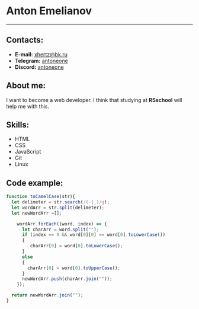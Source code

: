 # Anton Emelianov
----------
## Contacts:
- **E-mail:** xhertz@bk.ru
- **Telegram:** [antoneone](https://t.me/antoneone)
- **Discord:** [antoneone](https://discord.com/users/683198513663705315/)

## About me:
I want to become a web developer. I think that studying at **RSschool** will help me with this.

## Skills:
- HTML
- CSS
- JavaScript
- Git
- Linux

## Code example:
```javascript
function toCamelCase(str){
  let delimeter = str.search(/(-|_)/g);
  let wordArr = str.split(delimeter);
  let newWordArr =[];

    wordArr.forEach((word, index) => {
      let charArr = word.split("");
      if (index == 0 && word[0][0] == word[0].toLowerCase())
      {
         charArr[0] = word[0].toLowerCase();
      }
      else
      {
        charArr[0] = word[0].toUpperCase();
      }
      newWordArr.push(charArr.join(""));
    });

  return newWordArr.join("");
}
```
